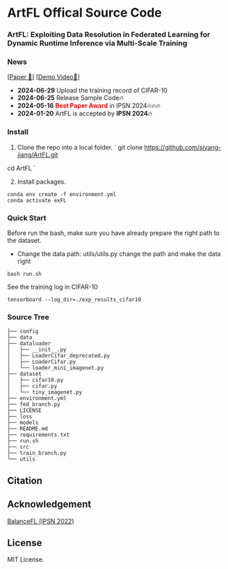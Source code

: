 # ArtFL Offical Source Code

### ArtFL: Exploiting Data Resolution in Federated Learning for Dynamic Runtime Inference via Multi-Scale Training


### News
[[Paper 🤗](http://syjiang.com/wp-content/uploads/2024/06/IPSN24_Arxiv.pdf)] [[Demo Video🤗](https://youtu.be/eeK6yRVEG3U)] 
- **2024-06-29** Upload the training record of CIFAR-10
- **2024-06-25** Release Sample Code🔥
- **2024-05-16** <font color="#f00">**Best Paper Award**</font> in IPSN 2024🔥🔥🔥
- **2024-01-20** ArtFL is accepted by **IPSN 2024**🔥



### Install
1. Clone the repo into a local folder.
`
git clone https://github.com/siyang-jiang/ArtFL.git

cd ArtFL
`


2. Install packages.
```
conda env create -f environment.yml
conda activate exFL
```

### Quick Start
Before run the bash, make sure you have already prepare the right path to the dataset.
- Change the data path: utils/utils.py change the path and make the data right

```
bash run.sh
```

See the training log in CIFAR-10
```
tensorboard --log_dir=./exp_results_cifar10
```



### Source Tree
```
├── config
├── data
├── dataloader
│   ├── __init__.py
│   ├── LoaderCifar_deprecated.py
│   ├── LoaderCifar.py
│   └── loader_mini_imagenet.py
├── dataset
│   ├── cifar10.py
│   ├── cifar.py
│   └── tiny_imagenet.py
├── environment.yml
├── fed_branch.py
├── LICENSE
├── loss
├── models
├── README.md
├── requirements.txt
├── run.sh
├── src
├── train_branch.py
└── utils
```

## Citation

## Acknowledgement
[BalanceFL (IPSN 2022)](https://github.com/sxontheway/BalanceFL)

## License
MIT License.
